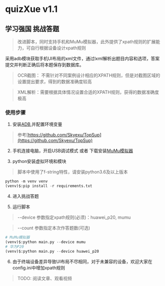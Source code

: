 # quizXue v1.1
## 学习强国 挑战答题

> 改进脚本，同时支持手机和MuMu模拟器，此外提供了xpath规则的扩展能力，可自行根据设备设计xpath规则

采用adb模块获取手机UI布局的xml文件，通过lxml解析出题目内容和选项，答案提交并判断正确后将本题保存到数据库。



> OCR截图： 不需针对不同案例设计相应的XPATH规则，但是对截图区域的设置提出要求，得到的数据准确度较高

> XML解析：需要根据具体情况设置合适的XPATH规则，获得的数据准确度极高


### 使用步骤
1. 安装[ADB](https://adb.clockworkmod.com/),并配置环境变量
> 参考[https://github.com/Skyexu/TopSup](https://github.com/Skyexu/TopSup)

2. 手机连接电脑，开启USB调试模式 或者 下载安装[MuMu模拟器](http://mumu.163.com/)

3. python安装虚拟环境和模块
> 脚本中使用了f-string特性，请安装python3.6及以上版本
```python
python -m venv venv
(venv)$:pip install -r requirements.txt
```

4. 进入挑战答题

5. 运行脚本
> --device 参数指定xpath规则(必须)：huawei_p20, mumu

> --count 参数指定本次作答题数(可选)
```python
# MuMu模拟器
(venv)$:python main.py --device mumu
# 华为P20
(venv)$:python main.py --device huawei_p20
```

6. 由于终端设备差异导致UI布局不尽相同，对于未兼容的设备，欢迎大家在config.ini中增加xpath规则

> TODO: 阅读文章、观看视频